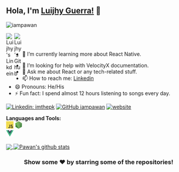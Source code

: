 ## Hola, I'm [Luijhy Guerra!](https://luijhyguerraflores.netlify.app) 👋

<p align="left"> <img src="https://komarev.com/ghpvc/?username=kailucho&label=Views&color=blue&style=plastic" alt="iampawan" /> </p>
<a href="https://www.linkedin.com/in/luijhy-guerra-flores-057262144/">
  <img align="left" alt="Luijhy's Linkdein" width="22px" src="https://cdn.jsdelivr.net/npm/simple-icons@v3/icons/linkedin.svg" />
</a>
<a href="https://github.com/kailucho">
  <img align="left" alt="Luijhy's Github" width="22px" src="https://cdn.jsdelivr.net/npm/simple-icons@v3/icons/github.svg" />
</a>
<br/>
<br/>

<!-- - 🔭 I’m currently working on [Frontier](https://frontier.xyz/). -->
- 🌱 I’m currently learning more about React Native.
<!-- - 👯 I’m looking to collaborate on [Youtube](https://youtube.com/mtechviral). -->
- 🤔 I’m looking for help with VelocityX documentation.
- 💬 Ask me about React or any tech-related stuff.
- 📫 How to reach me: [Linkedin](https://www.linkedin.com/in/luijhy-guerra-flores-057262144/)
- 😄 Pronouns: He/His
- ⚡ Fun fact: I spend almost 12 hours listening to songs every day.

<!-- [![Twitter: imthepk](https://img.shields.io/twitter/follow/imthepk?style=social)](https://twitter.com/imthepk) -->
[![Linkedin: imthepk](https://img.shields.io/badge/-imthepk-blue?style=flat-square&logo=Linkedin&logoColor=white&link=https://www.linkedin.com/in/luijhy-guerra-flores-057262144/)](https://www.linkedin.com/in/luijhy-guerra-flores-057262144/)
[![GitHub iampawan](https://img.shields.io/github/followers/iampawan?label=follow&style=social)](https://github.com/kailucho)
[![website](https://img.shields.io/badge/PortfolioWebsite-pawan.live-2648ff?style=flat-square&logo=google-chrome)](https://luijhyguerraflores.netlify.app/)


**Languages and Tools:**  
<code><img height="20" src="https://raw.githubusercontent.com/github/explore/80688e429a7d4ef2fca1e82350fe8e3517d3494d/topics/javascript/javascript.png"></code>
<code><img height="20" src="https://raw.githubusercontent.com/github/explore/80688e429a7d4ef2fca1e82350fe8e3517d3494d/topics/nodejs/nodejs.png"></code>  
<code><img height="20" src="https://raw.githubusercontent.com/github/explore/80688e429a7d4ef2fca1e82350fe8e3517d3494d/topics/vue/vue.png"></code>

<a href="https://github.com/kailucho">
  <img align="center" src="https://github-readme-stats.vercel.app/api/top-langs/?username=kailucho&theme=light&hide_langs_below=1" />
</a>
<a href="https://github.com/kailucho">
 <img align="center" src="https://github-readme-stats.vercel.app/api?username=kailucho&show_icons=true&theme=light&line_height=27" alt="Pawan's github stats"/>
</a>

<div align="center">

### Show some ❤️ by starring some of the repositories!

</div>

